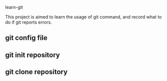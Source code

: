 learn-git



This project is aimed to learn the usage of git command, and record what to do if git reports errors.



## git config file



## git init repository



## git clone repository


